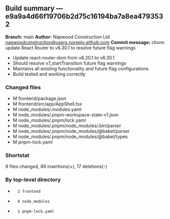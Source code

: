 ## Build summary — e9a9a4d66f19706b2d75c16194ba7a8ea4793532

**Branch:** main **Author:** Napwood Construction Ltd <napwoodconstruction@users.noreply.github.com>
**Commit message:** chore: update React Router to v6.30.1 to resolve future flag warnings

- Update react-router-dom from v6.20.1 to v6.30.1
- Should resolve v7_startTransition future flag warnings
- Maintains all existing functionality and future flag configurations
- Build tested and working correctly

### Changed files

- M frontend/package.json
- M frontend/src/app/AppShell.tsx
- M node_modules/.modules.yaml
- M node_modules/.pnpm-workspace-state-v1.json
- M node_modules/.pnpm/lock.yaml
- M node_modules/.pnpm/node_modules/.bin/parser
- M node_modules/.pnpm/node_modules/@babel/parser
- M node_modules/.pnpm/node_modules/@babel/types
- M pnpm-lock.yaml

### Shortstat

9 files changed, 89 insertions(+), 17 deletions(-)

### By top-level directory

-       2 frontend
-       6 node_modules
-       1 pnpm-lock.yaml
